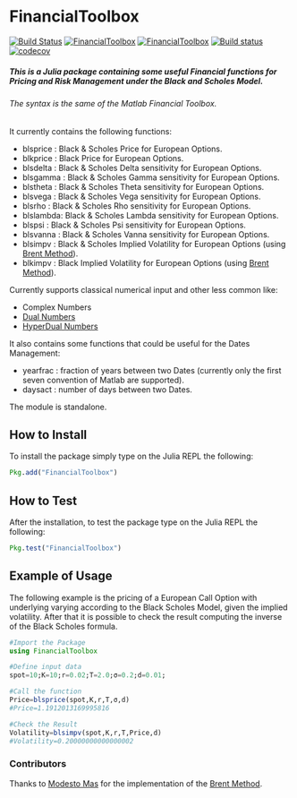 # FinancialToolbox
[![Build Status](https://travis-ci.org/rcalxrc08/FinancialToolbox.jl.svg?branch=master)](https://travis-ci.org/rcalxrc08/FinancialToolbox.jl)
[![FinancialToolbox](http://pkg.julialang.org/badges/FinancialToolbox_0.5.svg)](http://pkg.julialang.org/detail/FinancialToolbox)
[![FinancialToolbox](http://pkg.julialang.org/badges/FinancialToolbox_0.6.svg)](http://pkg.julialang.org/detail/FinancialToolbox)
[![Build status](https://ci.appveyor.com/api/projects/status/3udcsjb9si6plt3h/branch/master?svg=true)](https://ci.appveyor.com/project/rcalxrc08/financialtoolbox-jl/branch/master)
[![codecov](https://codecov.io/gh/rcalxrc08/FinancialToolbox.jl/branch/master/graph/badge.svg)](https://codecov.io/gh/rcalxrc08/FinancialToolbox.jl?branch=master)
##### This is a Julia package containing some useful Financial functions for Pricing and Risk Management under the Black and Scholes Model.
###### The syntax is the same of the Matlab Financial Toolbox.
It currently contains the following functions:

- blsprice : Black & Scholes Price for European Options.
- blkprice : Black Price for European Options.
- blsdelta : Black & Scholes Delta sensitivity for European Options.
- blsgamma : Black & Scholes Gamma sensitivity for European Options.
- blstheta : Black & Scholes Theta sensitivity for European Options.
- blsvega  : Black & Scholes Vega sensitivity for European Options.
- blsrho   : Black & Scholes Rho sensitivity for European Options.
- blslambda: Black & Scholes Lambda sensitivity for European Options.
- blspsi   : Black & Scholes Psi sensitivity for European Options.
- blsvanna : Black & Scholes Vanna sensitivity for European Options.
- blsimpv  : Black & Scholes Implied Volatility for European Options (using [Brent Method](http://blog.mmast.net/brent-julia)).
- blkimpv  : Black Implied Volatility for European Options (using [Brent Method](http://blog.mmast.net/brent-julia)).

Currently supports classical numerical input and other less common like:

- Complex Numbers
- [Dual Numbers](https://github.com/JuliaDiff/DualNumbers.jl)
- [HyperDual Numbers](https://github.com/JuliaDiff/HyperDualNumbers.jl)

It also contains some functions that could be useful for the Dates Management:

- yearfrac : fraction of years between two Dates (currently only the first seven convention of Matlab are supported).
- daysact  : number of days between two Dates.

The module is standalone.

## How to Install
To install the package simply type on the Julia REPL the following:
```Julia
Pkg.add("FinancialToolbox")
```
## How to Test
After the installation, to test the package type on the Julia REPL the following:
```Julia
Pkg.test("FinancialToolbox")
```
## Example of Usage
The following example is the pricing of a European Call Option with underlying varying
according to the Black Scholes Model, given the implied volatility.
After that it is possible to check the result computing the inverse of the Black Scholes formula.
```Julia
#Import the Package
using FinancialToolbox

#Define input data
spot=10;K=10;r=0.02;T=2.0;σ=0.2;d=0.01;

#Call the function
Price=blsprice(spot,K,r,T,σ,d)
#Price=1.1912013169995816

#Check the Result
Volatility=blsimpv(spot,K,r,T,Price,d)
#Volatility=0.20000000000000002
```

### Contributors
Thanks to [Modesto Mas](https://github.com/mmas) for the implementation of the [Brent Method](http://blog.mmast.net/brent-julia). 
